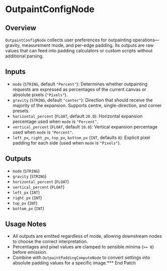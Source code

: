# OutpaintConfigNode


## Overview
`OutpaintConfigNode` collects user preferences for outpainting operations—gravity, measurement mode, and per-edge padding. Its outputs are raw values that can feed into padding calculators or custom scripts without additional parsing.

## Inputs
- `mode` (`STRING`, default `"Percent"`): Determines whether outpainting requests are expressed as percentages of the current canvas or absolute pixels (`"Pixels"`).
- `gravity` (`STRING`, default `"center"`): Direction that should receive the majority of the expansion. Supports centre, single-direction, and corner presets.
- `horizontal_percent` (`FLOAT`, default `20.0`): Horizontal expansion percentage used when `mode` is `"Percent"`.
- `vertical_percent` (`FLOAT`, default `10.0`): Vertical expansion percentage used when `mode` is `"Percent"`.
- `left_px`, `right_px`, `top_px`, `bottom_px` (`INT`, defaults `0`): Explicit pixel padding for each side (used when `mode` is `"Pixels"`).

## Outputs
- `mode` (`STRING`)
- `gravity` (`STRING`)
- `horizontal_percent` (`FLOAT`)
- `vertical_percent` (`FLOAT`)
- `left_px` (`INT`)
- `right_px` (`INT`)
- `top_px` (`INT`)
- `bottom_px` (`INT`)

## Usage Notes
- All outputs are emitted regardless of mode, allowing downstream nodes to choose the correct interpretation.
- Percentages and pixel values are clamped to sensible minima (`>= 0`) before emission.
- Combine with `OutpaintPaddingComputeNode` to convert settings into absolute padding values for a specific image.*** End Patch
